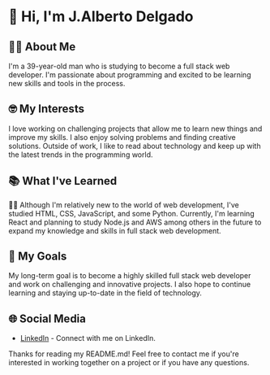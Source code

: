 # 👋 Hi, I'm J.Alberto Delgado

## 💁‍♂️ About Me
I'm a 39-year-old man who is studying to become a full stack web developer. I'm passionate about programming and excited to be learning new skills and tools in the process.

## 🤓 My Interests
I love working on challenging projects that allow me to learn new things and improve my skills. I also enjoy solving problems and finding creative solutions. Outside of work, I like to read about technology and keep up with the latest trends in the programming world.

## 📚 What I've Learned
👨‍🎓 Although I'm relatively new to the world of web development, I've studied HTML, CSS, JavaScript, and some Python. Currently, I'm learning React and planning to study Node.js and AWS among others in the future to expand my knowledge and skills in full stack web development.

## 🎯 My Goals
My long-term goal is to become a highly skilled full stack web developer and work on challenging and innovative projects. I also hope to continue learning and staying up-to-date in the field of technology.

## 🌐 Social Media
- [LinkedIn](https://www.linkedin.com/in/jalbertodelgado/) - Connect with me on LinkedIn.


Thanks for reading my README.md! Feel free to contact me if you're interested in working together on a project or if you have any questions.


<!---
JoseAlbDR/JoseAlbDR is a ✨ special ✨ repository because its `README.md` (this file) appears on your GitHub profile.
You can click the Preview link to take a look at your changes.
--->

